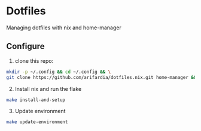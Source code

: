# Dotfiles
Managing dotfiles with nix and home-manager
## Configure
1. clone this repo:
```bash
mkdir -p ~/.config && cd ~/.config && \
git clone https://github.com/arifardia/dotfiles.nix.git home-manager && cd home-manager
```
2. Install nix and run the flake
```bash
make install-and-setup
```
3. Update environment
```bash
make update-environment
```

